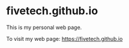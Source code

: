 # fivetech.github.io

This is my personal web page.

To visit my web page: https://fivetech.github.io
